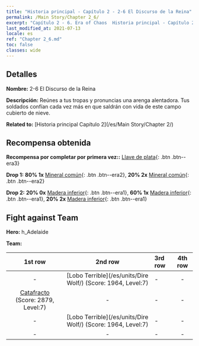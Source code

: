 ```yaml
---
title: "Historia principal - Capítulo 2 - 2-6 El Discurso de la Reina"
permalink: /Main Story/Chapter 2_6/
excerpt: "Capítulo 2 - 6. Era of Chaos  Historia principal - Capítulo 2_6. 2-6 El Discurso de la Reina"
last_modified_at: 2021-07-13
locale: es
ref: "Chapter 2_6.md"
toc: false
classes: wide
---
```


## Detalles

 **Nombre:** 2-6 El Discurso de la Reina

 **Descripción:** Reúnes a tus tropas y pronuncias una arenga alentadora. Tus soldados confían cada vez más en que saldrán con vida de este campo cubierto de nieve.

 **Related to:** [Historia principal Capítulo 2](/es/Main Story/Chapter 2/)

## Recompensa obtenida

 **Recompensa por completar por primera vez::** [Llave de plata](/ItemsES/con_693/){: .btn .btn--era3}

 **Drop 1:** **80% 1x** [Mineral común](/ItemsES/mat_6/){: .btn .btn--era2}, **20% 2x** [Mineral común](/ItemsES/mat_6/){: .btn .btn--era2}

 **Drop 2:** **20% 0x** [Madera inferior](/ItemsES/mat_1/){: .btn .btn--era1}, **60% 1x** [Madera inferior](/ItemsES/mat_1/){: .btn .btn--era1}, **20% 2x** [Madera inferior](/ItemsES/mat_1/){: .btn .btn--era1}


## Fight against Team
 **Hero:** h_Adelaide

 **Team:**


  | 1st row | 2nd row | 3rd row | 4th row |
  |:----:|:----:|:----|:----:|
  | - | [Lobo Terrible](/es/units/Dire Wolf/) (Score: 1964, Level:7)  | - | - |
  | [Catafracto](/es/units/Cavalier/) (Score: 2879, Level:7)  | - | - | - |
  | - | [Lobo Terrible](/es/units/Dire Wolf/) (Score: 1964, Level:7)  | - | - |
  | - | - | - | - |



